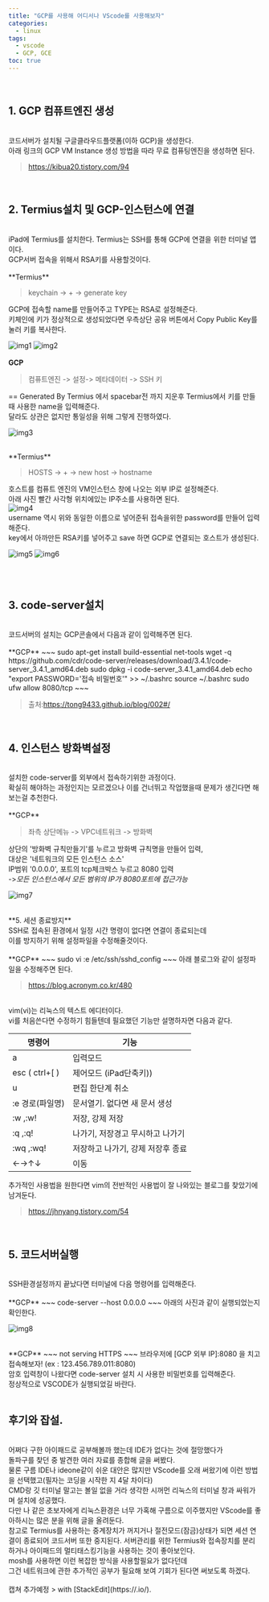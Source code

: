 ```yaml
---
title: "GCP를 사용해 어디서나 VScode를 사용해보자"
categories:
  - linux
tags:
  - vscode
  - GCP, GCE
toc: true 
---
```


<br>

## 1. GCP 컴퓨트엔진 생성
<br>
코드서버가 설치될 구글클라우드플랫폼(이하 GCP)을 생성한다.<br>
아래 링크의 GCP VM Instance 생성 방법을 따라 무료 컴퓨팅엔진을 생성하면 된다.<br>

>https://kibua20.tistory.com/94

<br>

## 2. Termius설치 및 GCP-인스턴스에 연결
<br>
iPad에 Termius를 설치한다. Termius는 SSH를 통해 GCP에 연결을 위한 터미널 앱이다. <br>
GCP서버 접속을 위해서 RSA키를 사용할것이다.<br>
<br>
**Termius**

>keychain -> + -> generate key

GCP에 접속할 name를 만들어주고 TYPE는 RSA로 설정해준다.<br>
키체인에 키가 정상적으로 생성되었다면 우측상단 공유 버튼에서 Copy Public Key를 눌러 키를 복사한다.<br>

![img1](/assets/img/1_img1.jpg)
![img2](/assets/img/1_img2.jpg)
<br>
<br>
**GCP**

 >컴퓨트엔진 -> 설정-> 메타데이터 -> SSH 키
 >

 == Generated By Termius 에서 spacebar전 까지 지운후 Termius에서 키를 만들때 사용한 name을 입력해준다.<br> 달라도 상관은 없지만 통일성을 위해 그렇게 진행하였다.<br>

![img3](/assets/img/1_img3.jpg)

<br>
**Termius**

>HOSTS -> + -> new host -> hostname
>

호스트를 컴퓨트 엔진의 VM인스턴스 창에 나오는 외부 IP로 설정해준다.<br> 
아래 사진 빨간 사각형 위치에있는 IP주소를 사용하면 된다.<br>
![img4](/assets/img/1_img4.jpg)
<br>
username 역시 위와 동일한 이름으로 넣어준뒤 접속을위한 password를 만들어 입력해준다.<br> 
key에서 아까만든 RSA키를 넣어주고 save 하면 GCP로 연결되는 호스트가 생성된다.<br>

![img5](/assets/img/1_img5.jpg)
![img6](/assets/img/1_img6.jpg)

<br>
<br>

## 3. code-server설치
<br>
코드서버의 설치는 GCP콘솔에서 다음과 같이 입력해주면 된다.<br>

<br>
**GCP**
~~~
sudo apt-get install build-essential net-tools
wget -q https://github.com/cdr/code-server/releases/download/3.4.1/code-server_3.4.1_amd64.deb
sudo dpkg -i code-server_3.4.1_amd64.deb
echo "export PASSWORD='접속 비밀번호'" >> ~/.bashrc
source ~/.bashrc
sudo ufw allow 8080/tcp
~~~

>출처:https://tong9433.github.io/blog/002#/

<br>

## 4. 인스턴스 방화벽설정
<br>
설치한 code-server를 외부에서 접속하기위한 과정이다.<br> 확실히 해야하는 과정인지는 모르겠으나 이를 건너뛰고 작업했을때 문제가 생긴다면 해보는걸 추천한다.<br>
<br>
**GCP**

>좌측 상단메뉴 -> VPC네트워크 -> 방화벽

상단의 '방화벽 규칙만들기'를 누르고 방화벽 규칙명을 만들어 입력,<br>
대상은 '네트워크의 모든 인스턴스 소스' <br>
IP범위 '0.0.0.0', 포트의 tcp체크박스 누르고 8080 입력<br>
->*모든 인스턴스에서 모든 범위의 IP가 8080포트에 접근가능*<br>

![img7](/assets/img/1_img7.jpg)

<br>
**5. 세션 종료방지**
<br>
SSH로 접속된 환경에서 일정 시간 명령이 없다면 연결이 종료되는데<br> 이를 방지하기 위해 설정파일을 수정해줄것이다.<br>
<br>
**GCP**
~~~
sudo vi
:e /etc/ssh/sshd_config
~~~
아래 블로그와 같이 설정파일을 수정해주면 된다.<br>

>https://blog.acronym.co.kr/480 
>
<br>vim(vi)는 리눅스의 텍스트 에디터이다.<br> vi를 처음쓴다면 수정하기 힘들텐데 필요했던 기능만 설명하자면 다음과 같다.<br>

| 명령어 | 기능 |
|--|--|
| a | 입력모드 |
| esc ( ctrl+[ )  | 제어모드 (iPad단축키)) |
| u | 편집 한단계 취소 |
|:e 경로(파일명)|문서열기. 없다면 새 문서 생성|
|:w ,:w!|저장, 강제 저장|
|:q ,:q! | 나가기, 저장경고 무시하고 나가기 |
|:wq ,:wq! | 저장하고 나가기, 강제 저장후 종료 |
|←→↑↓|이동|

추가적인 사용법을 원한다면 vim의 전반적인 사용법이 잘 나와있는 블로그를 찾았기에 남겨둔다.<br>

>https://jhnyang.tistory.com/54

<br>

## 5. 코드서버실행
 <br>
SSH환경설정까지 끝났다면 터미널에 다음 명령어를 입력해준다.<br>
<br>
**GCP**
~~~
code-server --host 0.0.0.0
~~~
아래의 사진과 같이 실행되었는지 확인한다.<br>

![img8](/assets/img/1_img8.jpg)


<br>
**GCP**
~~~
not serving HTTPS
~~~
브라우저에 [GCP 외부 IP]:8080 을 치고 접속해보자! (ex : 123.456.789.011:8080)<br>
암호 입력창이 나왔다면 
code-server 설치 시 사용한 비밀번호를 입력해준다.<br>
정상적으로 VSCODE가 실행되었길 바란다.<br>
<br>

## 후기와 잡설.
<br>
어쩌다 구한 아이패드로 공부해볼까 했는데 IDE가 없다는 것에 절망했다가 
<br>돌파구를 찾던 중 발견한 여러 자료를 종합해 글을 써봤다.
<br> 물론 구름 IDE나 ideone같이 쉬운 대안은 많지만 VScode를 오래 써왔기에 이런 방법을 선택했고(필자는 코딩을 시작한 지 4달 차이다)
<br> CMD랑 깃 터미널 말고는 볼일 없을 거라 생각한 시꺼먼 리눅스의 터미널 창과 싸워가며 설치에 성공했다.
<br> 다만 나 같은 초보자에게 리눅스환경은 너무 가혹해 구름으로 이주했지만 VScode를 좋아하시는 많은 분을 위해 글을 올려둔다.
<br>참고로 Termius를 사용하는 중계장치가 꺼지거나 절전모드(잠금)상태가 되면 세션 연결이 종료되어 코드서버 또한 중지된다. 서버관리를 위한 Termius와 접속장치를 분리하거나 아이패드의 멀티태스킹기능을 사용하는 것이 좋아보인다.
<br>mosh를 사용하면 이런 복잡한 방식을 사용할필요가 없다던데 <br>그건 네트워크에 관한 추가적인 공부가 필요해 보여 기회가 된다면 써보도록 하겠다.
<br><br>
캡쳐 추가예정
> with [StackEdit](https://.io/).

